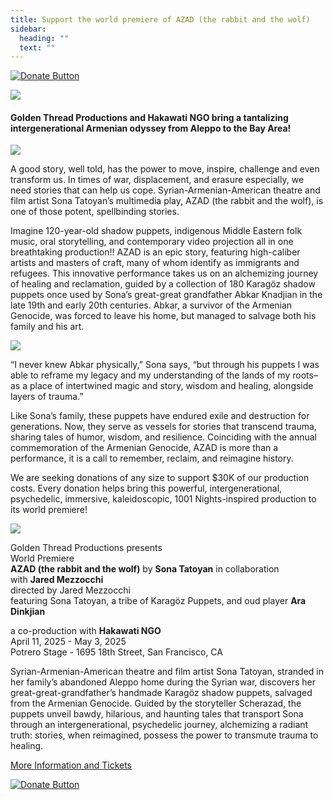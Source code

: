 ```yaml
---
title: Support the world premiere of AZAD (the rabbit and the wolf)
sidebar:
  heading: ""
  text: ""
---
```

[![Donate Button](/img/archive/2015/03/Donate-Button-400.jpg)](https://goldenthread.secure.force.com/donate/?dfId=a0n3Z00000tn4RsQAI)

![](/img/archive/2015/03/20thAnniversary-Line-1024x36.jpg)

#### **Golden Thread Productions and Hakawati NGO bring a tantalizing intergenerational Armenian odyssey from Aleppo to the Bay Area!**

![](https://ucarecdn.com/86387474-8a1a-43b2-86d7-656429e0d7ae/)

A good story, well told, has the power to move, inspire, challenge and even transform us. In times of war, displacement, and erasure especially, we need stories that can help us cope. Syrian-Armenian-American theatre and film artist Sona Tatoyan’s multimedia play, AZAD (the rabbit and the wolf), is one of those potent, spellbinding stories.

Imagine 120-year-old shadow puppets, indigenous Middle Eastern folk music, oral storytelling, and contemporary video projection all in one breathtaking production!! AZAD is an epic story, featuring high-caliber artists and masters of craft, many of whom identify as immigrants and refugees. This innovative performance takes us on an alchemizing journey of healing and reclamation, guided by a collection of 180 Karagöz shadow puppets once used by Sona’s great-great grandfather Abkar Knadjian in the late 19th and early 20th centuries. Abkar, a survivor of the Armenian Genocide, was forced to leave his home, but managed to salvage both his family and his art.

![](https://ucarecdn.com/48cdd772-ab65-4cea-bdcf-91d10eca4ff4/)

“I never knew Abkar physically,” Sona says, “but through his puppets I was able to reframe my legacy and my understanding of the lands of my roots–as a place of intertwined magic and story, wisdom and healing, alongside layers of trauma.”

Like Sona’s family, these puppets have endured exile and destruction for generations. Now, they serve as vessels for stories that transcend trauma, sharing tales of humor, wisdom, and resilience. Coinciding with the annual commemoration of the Armenian Genocide, AZAD is more than a performance, it is a call to remember, reclaim, and reimagine history.

We are seeking donations of any size to support $30K of our production costs. Every donation helps bring this powerful, intergenerational, psychedelic, immersive, kaleidoscopic, 1001 Nights-inspired production to its world premiere!

![](https://ucarecdn.com/38762bee-5640-462c-a50f-d3afec035a07/)

Golden Thread Productions presents\
World Premiere\
**AZAD (the rabbit and the wolf)**
by **Sona Tatoyan** in collaboration with **Jared Mezzocchi**\
directed by Jared Mezzocchi\
featuring Sona Tatoyan, a tribe of Karagöz Puppets, and oud player **Ara Dinkjian**

a﻿ co-production with **Hakawati NGO**\
April 11, 2025 - May 3, 2025\
Potrero Stage - 1695 18th Street, San Francisco, CA

Syrian-Armenian-American theatre and film artist Sona Tatoyan, stranded in her family’s abandoned Aleppo home during the Syrian war, discovers her great-great-grandfather’s handmade Karagöz shadow puppets, salvaged from the Armenian Genocide. Guided by the storyteller Scherazad, the puppets unveil bawdy, hilarious, and haunting tales that transport Sona through an intergenerational, psychedelic journey, alchemizing a radiant truth: stories, when reimagined, possess the power to transmute trauma to healing.

[More Information and Tickets](https://goldenthread.org/productions/azad/)

[![Donate Button](/img/archive/2015/03/Donate-Button-400.jpg)](https://goldenthread.secure.force.com/donate/?dfId=a0n3Z00000tn4RsQAI)